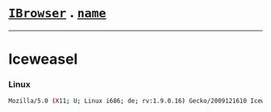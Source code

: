 # [`IBrowser`](/api/main/get-browser.md) . [`name`](../name.md)
---
# Iceweasel

### Linux

```sh
Mozilla/5.0 (X11; U; Linux i686; de; rv:1.9.0.16) Gecko/2009121610 Iceweasel/3.0.6 (Debian-3.0.6-3)
```